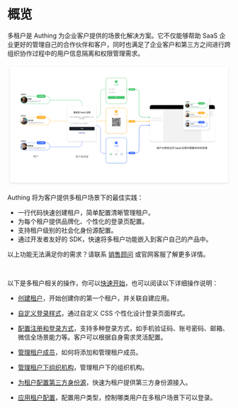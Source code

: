 # 概览

<LastUpdated/>

多租户是 Authing 为企业客户提供的场景化解决方案。它不仅能够帮助 SaaS 企业更好的管理自己的合作伙伴和客户，同时也满足了企业客户和第三方之间进行跨组织协作过程中的用户信息隔离和权限管理需求。

<img src="./images/main.png" >

Authing 将为客户提供多租户场景下的最佳实践：

- 一行代码快速创建租户，简单配置清晰管理租户。
- 为每个租户提供品牌化、个性化的登录页配置。
- 支持租户级别的社会化身份源配置。
- 通过开发者友好的 SDK，快速将多租户功能嵌入到客户自己的产品中。



以上功能无法满足你的需求？请联系 [销售顾问](sales@authing.cn) 或官网客服了解更多详情。

<br/>

以下是多租户相关的操作，你可以[快速开始](./quickstart.md)，也可以阅读以下详细操作说明：

- [创建租户](./create-tenant.md)，开始创建你的第一个租户，并关联自建应用。

- [自定义登录样式](./brand-tenant.md)，通过自定义 CSS 个性化设计登录页面样式。

- [配置注册和登录方式](./login-register.md)，支持多种登录方式，如手机验证码、账号密码、邮箱、微信全场景能力等。客户可以根据自身需求灵活配置。

- [管理租户成员](./member-management.md)，如何将添加和管理租户成员。

- [管理租户下组织机构](./tenant-org.md)，管理租户下的组织机构。

- [为租户配置第三方身份源](./idp-social.md)，快速为租户提供第三方身份源接入。

- [应用租户配置](./tenant-config.md)，配置用户类型，控制哪类用户在多租户场景下可以登录。


  

